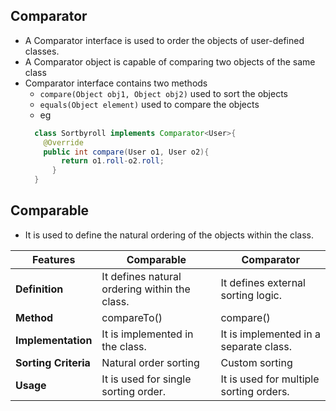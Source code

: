 ## Comparator
- A Comparator interface is used to order the objects of user-defined classes.
- A Comparator object is capable of comparing two objects of the same class
- Comparator interface contains two methods
  - ```compare(Object obj1, Object obj2)``` used to sort the objects
  - ```equals(Object element)``` used to compare the objects
  - eg 
  ```java
    class Sortbyroll implements Comparator<User>{
      @Override
      public int compare(User o1, User o2){
          return o1.roll-o2.roll;
        }
    }
  ```
  
## Comparable
- It is used to define the natural ordering of the objects within the class.

| Features             | Comparable  |Comparator|
|----------------------|------|------|
| **Definition**       |It defines natural ordering within the class.|It defines external sorting logic.|
| **Method**           |compareTo()|compare()|
| **Implementation**   |It is implemented in the class.|It is implemented in a separate class.|
| **Sorting Criteria** |Natural order sorting|Custom sorting|
|**Usage**|It is used for single sorting order.|It is used for multiple sorting orders.|